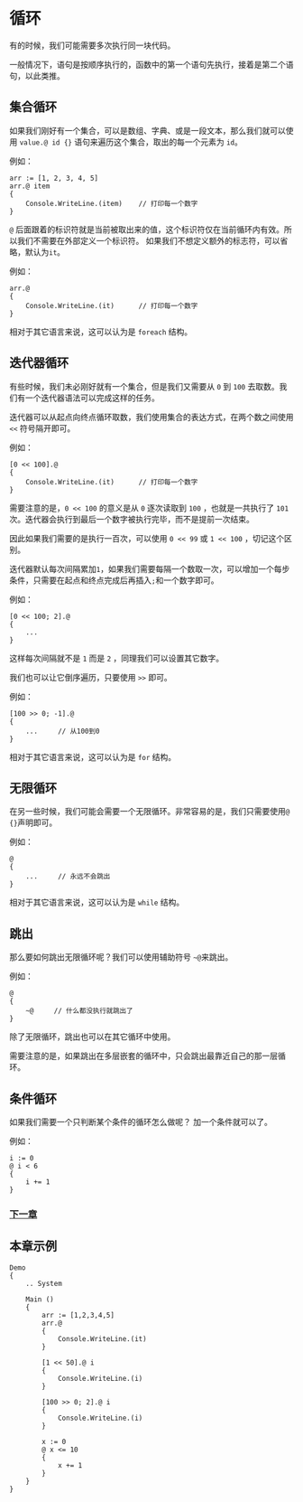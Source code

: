 # 循环
有的时候，我们可能需要多次执行同一块代码。

一般情况下，语句是按顺序执行的，函数中的第一个语句先执行，接着是第二个语句，以此类推。
## 集合循环
如果我们刚好有一个集合，可以是数组、字典、或是一段文本，那么我们就可以使用 `value.@ id {}` 语句来遍历这个集合，取出的每一个元素为 `id`。

例如：
```
arr := [1, 2, 3, 4, 5]
arr.@ item
{
    Console.WriteLine.(item)    // 打印每一个数字
}
```
`@` 后面跟着的标识符就是当前被取出来的值，这个标识符仅在当前循环内有效。所以我们不需要在外部定义一个标识符。
如果我们不想定义额外的标志符，可以省略，默认为`it`。

例如：
```
arr.@
{
    Console.WriteLine.(it)      // 打印每一个数字
}
```

相对于其它语言来说，这可以认为是 `foreach` 结构。
## 迭代器循环
有些时候，我们未必刚好就有一个集合，但是我们又需要从 `0` 到 `100` 去取数。我们有一个迭代器语法可以完成这样的任务。

迭代器可以从起点向终点循环取数，我们使用集合的表达方式，在两个数之间使用 `<<` 符号隔开即可。

例如：
```
[0 << 100].@
{
    Console.WriteLine.(it)      // 打印每一个数字
}
```
需要注意的是，`0 << 100` 的意义是从 `0` 逐次读取到 `100` ，也就是一共执行了 `101` 次。迭代器会执行到最后一个数字被执行完毕，而不是提前一次结束。

因此如果我们需要的是执行一百次，可以使用 `0 << 99` 或 `1 << 100` ，切记这个区别。

迭代器默认每次间隔累加`1`，如果我们需要每隔一个数取一次，可以增加一个每步条件，只需要在起点和终点完成后再插入`;`和一个数字即可。

例如：
```
[0 << 100; 2].@ 
{
    ...
}
```
这样每次间隔就不是 `1` 而是 `2` ，同理我们可以设置其它数字。

我们也可以让它倒序遍历，只要使用 `>>` 即可。

例如：
```
[100 >> 0; -1].@ 
{
    ...     // 从100到0
}
```

相对于其它语言来说，这可以认为是 `for` 结构。
## 无限循环
在另一些时候，我们可能会需要一个无限循环。非常容易的是，我们只需要使用`@ {}`声明即可。

例如：
```
@
{
    ...     // 永远不会跳出
}
```
相对于其它语言来说，这可以认为是 `while` 结构。
## 跳出
那么要如何跳出无限循环呢？我们可以使用辅助符号 `~@`来跳出。

例如：
```
@
{
    ~@     // 什么都没执行就跳出了
}
```
除了无限循环，跳出也可以在其它循环中使用。

需要注意的是，如果跳出在多层嵌套的循环中，只会跳出最靠近自己的那一层循环。
## 条件循环
如果我们需要一个只判断某个条件的循环怎么做呢？
加一个条件就可以了。

例如：
```
i := 0
@ i < 6 
{
    i += 1
}
```

### [下一章](函数类型.md)

## 本章示例
```
Demo
{
    .. System

    Main ()
    {
        arr := [1,2,3,4,5]
        arr.@ 
        {
            Console.WriteLine.(it)
        }

        [1 << 50].@ i
        {
            Console.WriteLine.(i)
        }

        [100 >> 0; 2].@ i
        {
            Console.WriteLine.(i)
        }

        x := 0
        @ x <= 10
        {
            x += 1
        }
    }
}
```